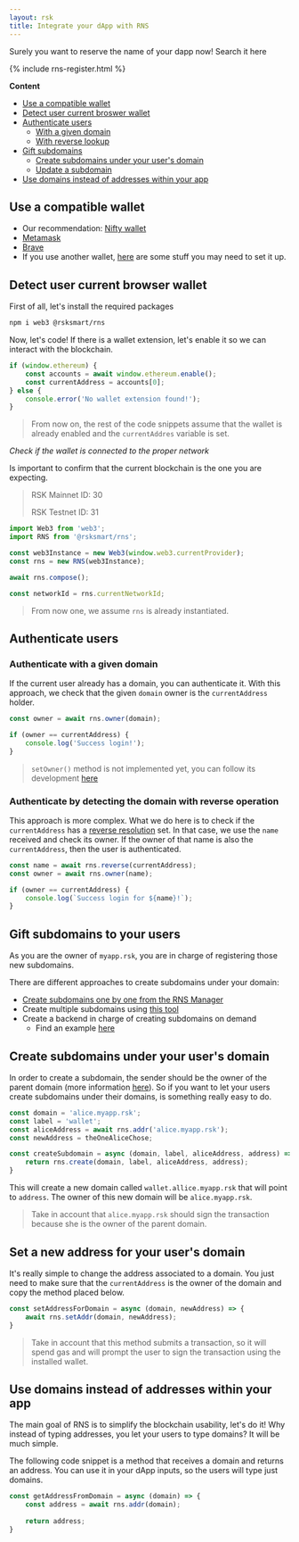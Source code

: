 ```yaml
---
layout: rsk
title: Integrate your dApp with RNS
---
```


Surely you want to reserve the name of your dapp now! Search it here

{% include rns-register.html %}


**Content**
*  [Use a compatible wallet](#use-a-compatible-wallet)
*  [Detect user current broswer wallet](#detect-user-current-browser-wallet)
*  [Authenticate users](#authenticate-users)
    *  [With a given domain](#authenticate-with-a-given-domain)
    *  [With reverse lookup](#authenticate-by-detecting-the-domain-with-reverse-operation)
* [Gift subdomains](#gift-subdomains-to-your-users)
    * [Create subdomains under your user's domain](#create-subdomains-under-your-users-domain)
    * [Update a subdomain](#set-a-new-address-for-your-users-domain)
*  [Use domains instead of addresses within your app](#use-domains-instead-of-addresses-within-your-app)

## Use a compatible wallet
  * Our recommendation: [Nifty wallet](https://chrome.google.com/webstore/detail/nifty-wallet/jbdaocneiiinmjbjlgalhcelgbejmnid?hl=en)
  * [Metamask](https://metamask.io/)
  * [Brave](https://brave.com/)
  * If you use another wallet, [here](/develop/apps/wallets/) are some stuff you may need to set it up.

## Detect user current browser wallet

First of all, let's install the required packages

```bash
npm i web3 @rsksmart/rns
```

Now, let's code! 
If there is a wallet extension, let's enable it so we can interact with the blockchain.

```javascript
if (window.ethereum) {
    const accounts = await window.ethereum.enable();
    const currentAddress = accounts[0];
} else {
    console.error('No wallet extension found!');
}
```

> From now on, the rest of the code snippets assume that the wallet is already enabled and the `currentAddres` variable is set.

*Check if the wallet is connected to the proper network*

Is important to confirm that the current blockchain is the one you are expecting.

>RSK Mainnet ID: 30
>
>RSK Testnet ID: 31

```javascript
import Web3 from 'web3';
import RNS from '@rsksmart/rns';

const web3Instance = new Web3(window.web3.currentProvider);
const rns = new RNS(web3Instance);

await rns.compose();

const networkId = rns.currentNetworkId;
```

> From now one, we assume `rns` is already instantiated.

## Authenticate users

### Authenticate with a given domain

If the current user already has a domain, you can authenticate it.
With this approach, we check that the given `domain` owner is the `currentAddress` holder.

```javascript
const owner = await rns.owner(domain);

if (owner == currentAddress) {
    console.log('Success login!');
}
```

> `setOwner()` method is not implemented yet, you can follow its development [here](https://github.com/rnsdomains/rns-js/issues/52)

### Authenticate by detecting the domain with reverse operation

This approach is more complex. What we do here is to check if the `currentAddress` has a [reverse resolution](/rif/rns/architecture/ReverseSuite/) set. In that case, we use the `name` received and check its owner. If the owner of that name is also the `currentAddress`, then the user is authenticated.

```javascript
const name = await rns.reverse(currentAddress);
const owner = await rns.owner(name);

if (owner == currentAddress) {
    console.log(`Success login for ${name}!`);
}
```

## Gift subdomains to your users

As you are the owner of `myapp.rsk`, you are in charge of registering those new subdomains.

There are different approaches to create subdomains under your domain:
* [Create subdomains one by one from the RNS Manager](/rif/rns/operations/register-subdomain/)
* Create multiple subdomains using [this tool](https://github.com/rnsdomains/rns-subdomain-batch) 
* Create a backend in charge of creating subdomains on demand
    * Find an example [here](https://github.com/rnsdomains/rns-subdomain-tool)

## Create subdomains under your user's domain

In order to create a subdomain, the sender should be the owner of the parent domain (more information [here](/rif/rns/architecture/registry/)). So if you want to let your users create subdomains under their domains, is something really easy to do.

```javascript
const domain = 'alice.myapp.rsk';
const label = 'wallet';
const aliceAddress = await rns.addr('alice.myapp.rsk');
const newAddress = theOneAliceChose;

const createSubdomain = async (domain, label, aliceAddress, address) => {
    return rns.create(domain, label, aliceAddress, address);
}
```

This will create a new domain called `wallet.allice.myapp.rsk` that will point to `address`. The owner of this new domain will be `alice.myapp.rsk`.

> Take in account that `alice.myapp.rsk` should sign the transaction because she is the owner of the parent domain.

## Set a new address for your user's domain

It's really simple to change the address associated to a domain. You just need to make sure that the `currentAddress` is the owner of the domain and copy the method placed below.

```javascript
const setAddressForDomain = async (domain, newAddress) => {
    await rns.setAddr(domain, newAddress);
}
```

> Take in account that this method submits a transaction, so it will spend gas and will prompt the user to sign the transaction using the installed wallet.

## Use domains instead of addresses within your app

The main goal of RNS is to simplify the blockchain usability, let's do it! Why instead of typing addresses, you let your users to type domains? It will be much simple.

The following code snippet is a method that receives a domain and returns an address. You can use it in your dApp inputs, so the users will type just domains.

```javascript
const getAddressFromDomain = async (domain) => {
    const address = await rns.addr(domain);
    
    return address;
}
```

